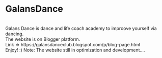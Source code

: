 # GalansDance
<br>
Galans Dance is dance and life coach academy to improove yourself via dancing.<br>
The website is on Blogger platform.<br>
Link => https://galansdanceclub.blogspot.com/p/blog-page.html <br>
Enjoy! :)
Note: The website still in optimization and development....
